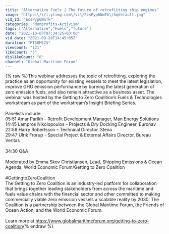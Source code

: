 ```yaml
---
title: "Alternative Fuels | The future of retrofitting ship engines"
image: "https:\/\/i.ytimg.com\/vi\/EcsPyp6NmTk\/hqdefault.jpg"
vid_id: "EcsPyp6NmTk"
categories: "Nonprofits-Activism"
tags: ["Alternative","Fuels","future"]
date: "2021-10-07T07:34:25+03:00"
vid_date: "2021-09-28T14:45:05Z"
duration: "PT58M52S"
viewcount: "121"
likeCount: "3"
dislikeCount: "0"
channel: "Global Maritime Forum"
---
```

{% raw %}This webinar addresses the topic of retrofitting, exploring the practice as an opportunity for existing vessels to meet the latest legislation, improve GHG emission performance by burning the latest generation of zero emission fuels, and also remain attractive as a business asset. The webinar was hosted by the Getting to Zero Coalition’s Fuels &amp; Technologies workstream as part of the workstream’s Insight Briefing Series.<br /><br />Panelists include:<br />05:51 Amar Parikh - Retrofit Development Manager, Man Energy Solutions <br />14:45 Lampros Nikolopoulos - Projects &amp; Dry Docking Engineer, Euronav <br />22:58 Harry Robertsson – Technical Director, Stena<br />29:47 Ulrik Frorup - Special Project &amp; External Affairs Director, Bureau Veritas<br /><br />34:30 Q&amp;A<br /><br />Moderated by Emma Skov Christiansen, Lead, Shipping Emissions &amp; Ocean Agenda, World Economic Forum/Getting to Zero Coalition<br /><br />#GettingtoZeroCoalition​<br />The Getting to Zero Coalition is an industry-led platform for collaboration that brings together leading stakeholders from across the maritime and fuels value chains with the financial sector and other committed to making commercially viable zero emission vessels a scalable reality by 2030. The  Coalition is a partnership between the Global Maritime Forum, the Friends of Ocean Action, and the World Economic Forum.<br /><br />Learn more at <a rel="nofollow" target="blank" href="https://www.globalmaritimeforum.org/getting-to-zero-coalition">https://www.globalmaritimeforum.org/getting-to-zero-coalition</a>{% endraw %}
